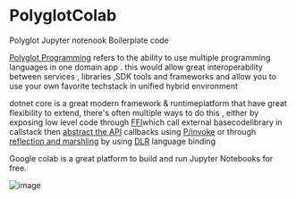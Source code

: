 # PolyglotColab
Polyglot Jupyter notenook Boilerplate code


[Polyglot Programming](https://en.wikipedia.org/wiki/Polyglot_(computing)) refers to the ability  to use multiple programming languages in one domain app  . 
this would allow great interoperability between services , libraries ,SDK tools and frameworks and allow you to use your own  favorite  techstack  in  unified hybrid environment

dotnet core is a great modern framework & runtimeplatform that have great flexibility to extend,
there's often multiple ways to do this , either by  exposing low level code  through [FFI](https://en.wikipedia.org/wiki/Foreign_function_interface)which call external basecodelibrary in callstack  then [abstract the API](https://en.wikipedia.org/wiki/Wrapper_function)   callbacks using [P/invoke](https://en.wikipedia.org/wiki/Platform_Invocation_Services) or through  [reflection and marshling](https://en.wikipedia.org/wiki/Language_binding) by using [DLR](https://learn.microsoft.com/en-us/dotnet/framework/reflection-and-codedom/dynamic-language-runtime-overview) language binding

Google colab is a great platform to build and run Jupyter Notebooks for free. 

![image](https://github.com/PrestigeDevop/PolyglotColab/assets/85388342/c682dc96-c0c2-4da8-9ce6-d081c1fb41ff)

 
   
